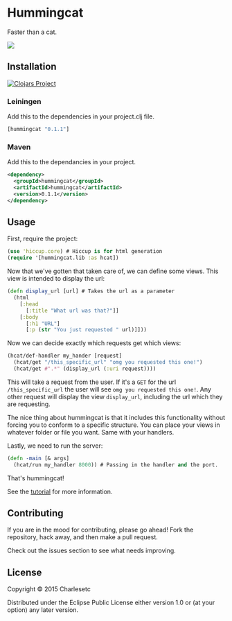 # Hummingcat 
Faster than a cat.

![](https://lh6.googleusercontent.com/-XS3SEirigl8/VQpAFC72qcI/AAAAAAAAAWg/i3UfiD2jn2s/w378-h394-no/ghost_hummingcat.png)

## Installation

[![Clojars Project](http://clojars.org/hummingcat/latest-version.svg)](http://clojars.org/hummingcat)

### Leiningen

Add this to the dependencies in your project.clj file.
```clojure
[hummingcat "0.1.1"]
```

### Maven

Add this to the dependancies in your project.

```xml
<dependency>
  <groupId>hummingcat</groupId>
  <artifactId>hummingcat</artifactId>
  <version>0.1.1</version>
</dependency>
```

## Usage

First, require the project:
```clojure 
(use 'hiccup.core) # Hiccup is for html generation
(require '[hummingcat.lib :as hcat])
```

Now that we've gotten that taken care of, we can define some views. This view is intended to display the url:

```clojure
(defn display_url [url] # Takes the url as a parameter
  (html
    [:head
      [:title "What url was that?"]]
    [:body
      [:h1 "URL"]
      [:p (str "You just requested " url)]]))
```

Now we can decide exactly which requests get which views:

```clojure
(hcat/def-handler my_hander [request]
  (hcat/get "/this_specific_url" "omg you requested this one!")
  (hcat/get #".*" (display_url (:uri request))))
```

This will take a request from the user. If it's a `GET` for the url `/this_specific_url` the user will see `omg you requested this one!`. Any other request will display the view `display_url`, including the url which they are requesting.

The nice thing about hummingcat is that it includes this functionality without forcing you to conform to a specific structure. You can place your views in whatever folder or file you want. Same with your handlers. 

Lastly, we need to run the server:

```clojure
(defn -main [& args]
  (hcat/run my_handler 8000)) # Passing in the handler and the port.
```

That's hummingcat!

See the [tutorial](tutorial/) for more information.

## Contributing

If you are in the mood for contributing, please go ahead! Fork the repository, hack away, and then make a pull request.

Check out the issues section to see what needs improving.

## License

Copyright © 2015 Charlesetc

Distributed under the Eclipse Public License either version 1.0 or (at
your option) any later version.
